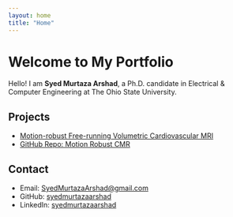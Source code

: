 ```yaml
---
layout: home
title: "Home"
---
```


# Welcome to My Portfolio
Hello! I am **Syed Murtaza Arshad**, a Ph.D. candidate in Electrical & Computer Engineering at The Ohio State University.

## Projects
- [Motion-robust Free-running Volumetric Cardiovascular MRI](https://arxiv.org/abs/2412.04639)
- [GitHub Repo: Motion Robust CMR](https://github.com/OSU-MR/motion-robust-CMR)

## Contact
- Email: [SyedMurtazaArshad@gmail.com](mailto:SyedMurtazaArshad@gmail.com)
- GitHub: [syedmurtazaarshad](https://github.com/syedmurtazaarshad)
- LinkedIn: [syedmurtazaarshad](https://linkedin.com/in/syedmurtazaarshad)
